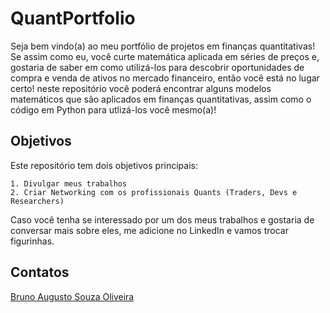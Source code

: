# QuantPortfolio

Seja bem vindo(a) ao meu portfólio de projetos em finanças quantitativas! Se assim como eu, você curte matemática aplicada em séries de preços e, gostaria de saber em como utilizá-los para descobrir oportunidades de compra e venda de ativos no mercado financeiro, então você está no lugar certo! neste repositório você poderá encontrar alguns modelos matemáticos que são aplicados em finanças quantitativas, assim como o código em Python para utlizá-los você mesmo(a)!


## Objetivos
Este repositório tem dois objetivos principais:

    1. Divulgar meus trabalhos
    2. Criar Networking com os profissionais Quants (Traders, Devs e Researchers)


Caso você tenha se interessado por um dos meus trabalhos e gostaria de conversar mais sobre eles, me adicione no LinkedIn e vamos trocar figurinhas.

## Contatos

[Bruno Augusto Souza Oliveira](https://www.linkedin.com/in/brunoaugustosouza/)